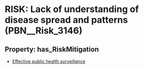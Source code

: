 # RISK: __Lack of understanding of disease spread and patterns__ (PBN__Risk_3146)

## Property: has_RiskMitigation

* [Effective public health surveillance](PBN__Mitigation_1573)

